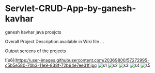 # Servlet-CRUD-App-by-ganesh-kavhar
ganesh kavhar java proejcts

Overall Project Description available in Wiki file ...

Output screens of the projects 

![s6](https://user-images.githubusercontent.com/20369800/57272995-c5b5e580-70b3-11e9-838f-72b64e7ee31f.jpg
![s1](https://user-images.githubusercontent.com/20369800/57272996-c64e7c00-70b3-11e9-9682-4e9ef6a2067a.jpg)
![s2](https://user-images.githubusercontent.com/20369800/57272997-c64e7c00-70b3-11e9-951c-1f553f86f782.jpg)
![s3](https://user-images.githubusercontent.com/20369800/57273000-c77fa900-70b3-11e9-9d08-68ded532e4ca.jpg)
![s4](https://user-images.githubusercontent.com/20369800/57273002-c77fa900-70b3-11e9-9eb7-0f56603e9fd8.jpg)
![s5](https://user-images.githubusercontent.com/20369800/57273003-c8183f80-70b3-11e9-8d25-d8a77a66e010.jpg)
